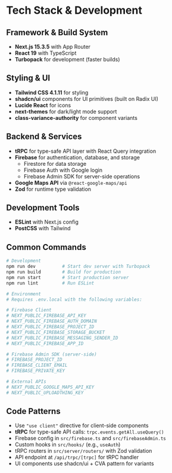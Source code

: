 # Tech Stack & Development

## Framework & Build System

-   **Next.js 15.3.5** with App Router
-   **React 19** with TypeScript
-   **Turbopack** for development (faster builds)

## Styling & UI

-   **Tailwind CSS 4.1.11** for styling
-   **shadcn/ui** components for UI primitives (built on Radix UI)
-   **Lucide React** for icons
-   **next-themes** for dark/light mode support
-   **class-variance-authority** for component variants

## Backend & Services

-   **tRPC** for type-safe API layer with React Query integration
-   **Firebase** for authentication, database, and storage
    -   Firestore for data storage
    -   Firebase Auth with Google login
    -   Firebase Admin SDK for server-side operations
-   **Google Maps API** via `@react-google-maps/api`
-   **Zod** for runtime type validation

## Development Tools

-   **ESLint** with Next.js config
-   **PostCSS** with Tailwind

## Common Commands

```bash
# Development
npm run dev          # Start dev server with Turbopack
npm run build        # Build for production
npm run start        # Start production server
npm run lint         # Run ESLint

# Environment
# Requires .env.local with the following variables:

# Firebase Client
# NEXT_PUBLIC_FIREBASE_API_KEY
# NEXT_PUBLIC_FIREBASE_AUTH_DOMAIN
# NEXT_PUBLIC_FIREBASE_PROJECT_ID
# NEXT_PUBLIC_FIREBASE_STORAGE_BUCKET
# NEXT_PUBLIC_FIREBASE_MESSAGING_SENDER_ID
# NEXT_PUBLIC_FIREBASE_APP_ID

# Firebase Admin SDK (server-side)
# FIREBASE_PROJECT_ID
# FIREBASE_CLIENT_EMAIL
# FIREBASE_PRIVATE_KEY

# External APIs
# NEXT_PUBLIC_GOOGLE_MAPS_API_KEY
# NEXT_PUBLIC_UPLOADTHING_KEY
```

## Code Patterns

-   Use `"use client"` directive for client-side components
-   **tRPC** for type-safe API calls: `trpc.events.getAll.useQuery()`
-   Firebase config in `src/firebase.ts` and `src/firebaseAdmin.ts`
-   Custom hooks in `src/hooks/` (e.g., `useAuth`)
-   tRPC routers in `src/server/routers/` with Zod validation
-   API endpoint at `/api/trpc/[trpc]` for tRPC handler
-   UI components use shadcn/ui + CVA pattern for variants
